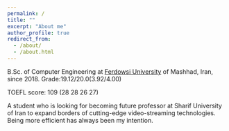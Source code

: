```yaml
---
permalink: /
title: ""
excerpt: "About me"
author_profile: true
redirect_from: 
  - /about/
  - /about.html
---
```

B.Sc. of Computer Engineering at [Ferdowsi University](https://en.um.ac.ir/) of Mashhad, Iran, since 2018. 
Grade:19.12/20.0(3.92/4.00)


TOEFL score: 109 (28 28 26 27)


A student who is looking for becoming future professor at Sharif University of Iran to expand borders of cutting-edge video-streaming technologies. Being more efficient has always been my intention.


<!-- ![Editing a markdown file for a talk](/images/sci_tech.png) -->
